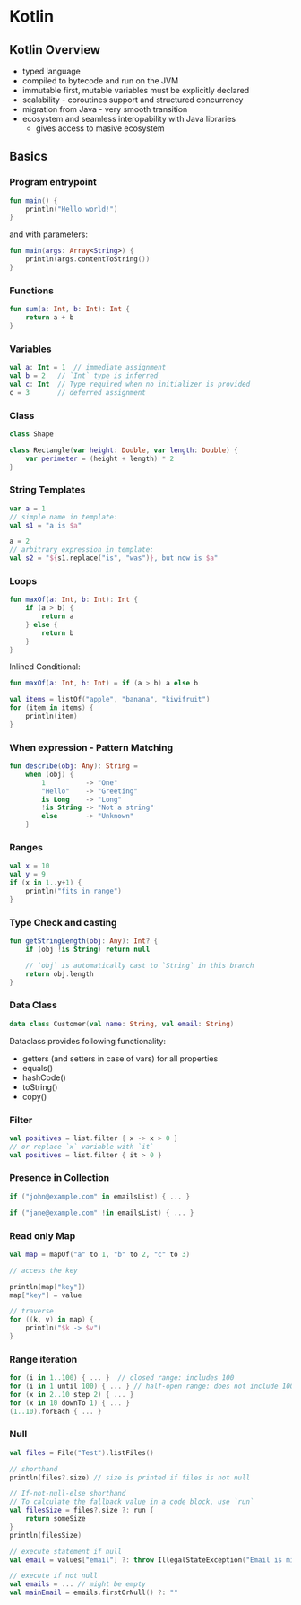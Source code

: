 # Kotlin

## Kotlin Overview
  
- typed language
- compiled to bytecode and run on the JVM
- immutable first, mutable variables must be explicitly declared
- scalability - coroutines support and structured concurrency
- migration from Java - very smooth transition
- ecosystem and seamless interopability with Java libraries
  - gives access to masive ecosystem

## Basics

### Program entrypoint

```Kotlin
fun main() {
    println("Hello world!")
}
```

and with parameters:

```Kotlin
fun main(args: Array<String>) {
    println(args.contentToString())
}
```

### Functions

```Kotlin
fun sum(a: Int, b: Int): Int {
    return a + b
}
```

### Variables

```Kotlin
val a: Int = 1  // immediate assignment
val b = 2   // `Int` type is inferred
val c: Int  // Type required when no initializer is provided
c = 3       // deferred assignment
```

### Class

```Kotlin
class Shape

class Rectangle(var height: Double, var length: Double) {
    var perimeter = (height + length) * 2
}
```

### String Templates

```Kotlin
var a = 1
// simple name in template:
val s1 = "a is $a" 

a = 2
// arbitrary expression in template:
val s2 = "${s1.replace("is", "was")}, but now is $a"
```

### Loops

```Kotlin
fun maxOf(a: Int, b: Int): Int {
    if (a > b) {
        return a
    } else {
        return b
    }
}
```

Inlined Conditional:

```Kotlin
fun maxOf(a: Int, b: Int) = if (a > b) a else b
```

```Kotlin
val items = listOf("apple", "banana", "kiwifruit")
for (item in items) {
    println(item)
}
```

### When expression - Pattern Matching

```Kotlin
fun describe(obj: Any): String =
    when (obj) {
        1          -> "One"
        "Hello"    -> "Greeting"
        is Long    -> "Long"
        !is String -> "Not a string"
        else       -> "Unknown"
    }
```

### Ranges

```Kotlin
val x = 10
val y = 9
if (x in 1..y+1) {
    println("fits in range")
}   
```

### Type Check and casting

```Kotlin
fun getStringLength(obj: Any): Int? {
    if (obj !is String) return null

    // `obj` is automatically cast to `String` in this branch
    return obj.length
}
```

### Data Class

```Kotlin
data class Customer(val name: String, val email: String)
```

Dataclass provides following functionality:

- getters (and setters in case of vars) for all properties
- equals()
- hashCode()
- toString()
- copy()

### Filter

``` Kotlin
val positives = list.filter { x -> x > 0 }
// or replace `x` variable with `it`
val positives = list.filter { it > 0 }
```

### Presence in Collection

```Kotlin
if ("john@example.com" in emailsList) { ... }

if ("jane@example.com" !in emailsList) { ... }
```

### Read only Map

```Kotlin
val map = mapOf("a" to 1, "b" to 2, "c" to 3)

// access the key

println(map["key"])
map["key"] = value

// traverse
for ((k, v) in map) {
    println("$k -> $v")
}
```

### Range iteration

```Kotlin
for (i in 1..100) { ... }  // closed range: includes 100
for (i in 1 until 100) { ... } // half-open range: does not include 100
for (x in 2..10 step 2) { ... }
for (x in 10 downTo 1) { ... }
(1..10).forEach { ... }
```

### Null

```Kotlin
val files = File("Test").listFiles()

// shorthand
println(files?.size) // size is printed if files is not null

// If-not-null-else shorthand
// To calculate the fallback value in a code block, use `run`
val filesSize = files?.size ?: run {
    return someSize
}
println(filesSize)

// execute statement if null 
val email = values["email"] ?: throw IllegalStateException("Email is missing!")

// execute if not null
val emails = ... // might be empty
val mainEmail = emails.firstOrNull() ?: ""
```
